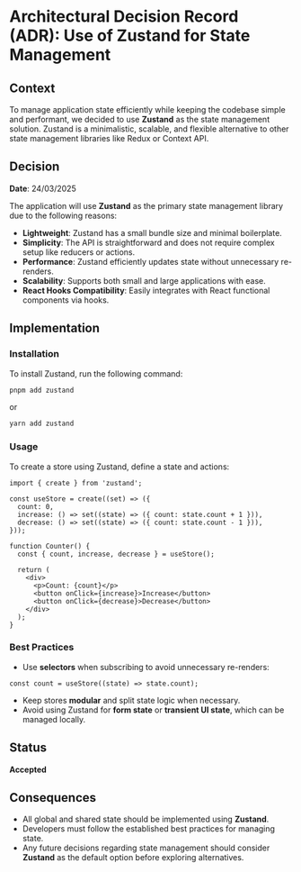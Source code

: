 # Architectural Decision Record (ADR): Use of Zustand for State Management

## Context

To manage application state efficiently while keeping the codebase simple and performant, we decided to use **Zustand** as the state management solution. Zustand is a minimalistic, scalable, and flexible alternative to other state management libraries like Redux or Context API.

## Decision

**Date**: 24/03/2025

The application will use **Zustand** as the primary state management library due to the following reasons:

- **Lightweight**: Zustand has a small bundle size and minimal boilerplate.
- **Simplicity**: The API is straightforward and does not require complex setup like reducers or actions.
- **Performance**: Zustand efficiently updates state without unnecessary re-renders.
- **Scalability**: Supports both small and large applications with ease.
- **React Hooks Compatibility**: Easily integrates with React functional components via hooks.

## Implementation

### Installation

To install Zustand, run the following command:

```sh
pnpm add zustand
```

or

```sh
yarn add zustand
```

### Usage

To create a store using Zustand, define a state and actions:

```tsx
import { create } from 'zustand';

const useStore = create((set) => ({
  count: 0,
  increase: () => set((state) => ({ count: state.count + 1 })),
  decrease: () => set((state) => ({ count: state.count - 1 })),
}));

function Counter() {
  const { count, increase, decrease } = useStore();

  return (
    <div>
      <p>Count: {count}</p>
      <button onClick={increase}>Increase</button>
      <button onClick={decrease}>Decrease</button>
    </div>
  );
}
```

### Best Practices

- Use **selectors** when subscribing to avoid unnecessary re-renders:

```tsx
const count = useStore((state) => state.count);
```

- Keep stores **modular** and split state logic when necessary.
- Avoid using Zustand for **form state** or **transient UI state**, which can be managed locally.

## Status

**Accepted**

## Consequences

- All global and shared state should be implemented using **Zustand**.
- Developers must follow the established best practices for managing state.
- Any future decisions regarding state management should consider **Zustand** as the default option before exploring alternatives.
